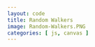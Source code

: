 ```yaml
---
layout: code
title: Random Walkers
image: Random-Walkers.PNG
categories: [ js, canvas ]
---
```

<canvas id="cnvs"></canvas>

<script>
    window.addEventListener( 'load', function(){
        var canvas = document.getElementById( 'cnvs' ),
            context = canvas.getContext( '2d' ),
            width = window.innerWidth < 1200 ? window.innerWidth : 1200,
            height = 400;

        canvas.width = width;
        canvas.height = height;

        window.addEventListener( 'resize', function(){
            width = window.innerWidth < 1200 ? window.innerWidth : 1200;
            height = 400;
            canvas.width = width;
            canvas.height = height;
        } );

        ///////////////////////////////////////////////
        var random = function( min, max ){
            return min + Math.random() * ( max - min );
        }
        ///////////////////////////////////////////////
        
        function RandomWalker( x, y ){
            this.x = x;
            this.y = y;
        }

        RandomWalker.prototype.update = function(){
            this.x += Math.round( random( -1, 1 ) );
            this.y += Math.round( random( -1, 1 ) );
        };

        RandomWalker.prototype.checkBoundaries = function(){
            if( this.x<0) this.x = width;
            else if( this.x > width ) this.x = 0;

            if( this.y < 0 ) this.y = height;
            else if( this.y > height ) this.y = 0;
        };

        RandomWalker.prototype.display = function(){
            context.fillRect( this.x, this.y, 1, 1 );
        };

        var w;
        function setup(){
            w = ( new Array( 5000 ) ).fill( 0 ).map( function(){
                return new RandomWalker( width / 2, height / 2 );
            } );

            animate();
        }

        function animate(){
            window.requestAnimationFrame( animate );

            context.fillStyle = 'rgba(30, 38, 48, 0.1)';
            context.fillRect( 0, 0, width, height );

            context.fillStyle = '#FB3550';
            w.forEach( function( d ){
                d.update();
                d.checkBoundaries();
                d.display();
            } );
        }

        setup();
    } );
</script>